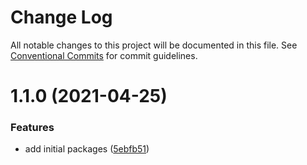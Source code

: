 # Change Log

All notable changes to this project will be documented in this file.
See [Conventional Commits](https://conventionalcommits.org) for commit guidelines.

# 1.1.0 (2021-04-25)


### Features

* add initial packages ([5ebfb51](https://github.com/midd17/lerna-monorepo/commit/5ebfb5116d34cc79b1b2d22781f1696a5a4afab6))
